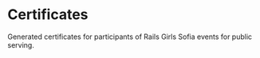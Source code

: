# Certificates

Generated certificates for participants of Rails Girls Sofia events for
public serving.
